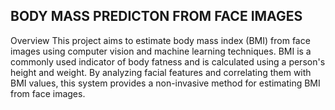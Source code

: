 ## BODY MASS PREDICTON FROM FACE IMAGES

Overview
This project aims to estimate body mass index (BMI) from face images using computer vision and machine learning techniques. BMI is a commonly used indicator of body fatness and is calculated using a person's height and weight. By analyzing facial features and correlating them with BMI values, this system provides a non-invasive method for estimating BMI from face images.
